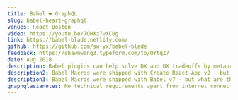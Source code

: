 ```yaml
---
title: Babel ❤️ GraphQL
slug: babel-heart-graphql
venues: React Boston
video: https://youtu.be/7OHXz7vXC0g
link: https://babel-blade.netlify.com/
github: https://github.com/sw-yx/babel-blade
feedback: https://shawnwang3.typeform.com/to/OYtqZ7
date: Aug 2018
description: Babel plugins can help solve DX and UX tradeoffs by metaprogramming to while delivering code that is why stop there? In this talk we explore how babel-blade solves the double declaration problem in all get started writing your first babel plugin!
description2: Babel-Macros were shipped with Create-React-App v2 - but what are they? What can you do with them? In this lightning talk we discuss how babel macros differ from plugins, and my recent work with babel-blade creating an inline GraphQL compiler that works with all React GraphQL clients.
description3: Babel-Macros were shipped with Babel v7 - but what are they? What can you do with them? In this lightning talk we discuss how babel macros differ from plugins, and my recent work with babel-blade creating an inline GraphQL compiler that works with all clientside GraphQL clients.
graphqlasianotes: No technical requirements apart from internet connection. I am the best person to speak on the subject because I made this macro https://babel-blade.netlify.com. Initially it was just a cool toy but then people at Coursera, Netflix, FB, and Adobe have picked up it telling me to keep going so I am applying for a lightning talk so I can spread the idea and get feedback/collaboration with the major clientside GraphQL clients!
---
```

